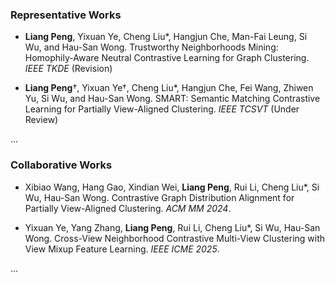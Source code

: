### Representative Works

- <strong><strong>Liang Peng</strong></strong>, Yixuan Ye, Cheng Liu\*, Hangjun Che, Man-Fai Leung, Si Wu, and Hau-San Wong. Trustworthy Neighborhoods Mining: Homophily-Aware Neutral Contrastive Learning for Graph Clustering. *IEEE TKDE* (Revision)

- <strong><strong>Liang Peng</strong></strong>†, Yixuan Ye†, Cheng Liu\*, Hangjun Che, Fei Wang, Zhiwen Yu, Si Wu, and Hau-San Wong. SMART: Semantic Matching Contrastive Learning for Partially View-Aligned Clustering. *IEEE TCSVT* (Under Review)

...

### Collaborative Works

- Xibiao Wang, Hang Gao, Xindian Wei, <strong><strong>Liang Peng</strong></strong>, Rui Li, Cheng Liu\*, Si Wu, Hau-San Wong. Contrastive Graph Distribution Alignment for Partially View-Aligned Clustering. *ACM MM 2024*.

- Yixuan Ye, Yang Zhang, <strong><strong>Liang Peng</strong></strong>, Rui Li, Cheng Liu\*, Si Wu, Hau-San Wong. Cross-View Neighborhood Contrastive Multi-View Clustering with View Mixup Feature Learning. *IEEE ICME 2025*.

...